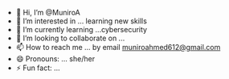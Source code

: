 - 👋 Hi, I’m @MuniroA
- 👀 I’m interested in ... learning new skills 
- 🌱 I’m currently learning ...cybersecurity 
- 💞️ I’m looking to collaborate on ...
- 📫 How to reach me ... by email muniroahmed612@gmail.com
- 😄 Pronouns: ... she/her
- ⚡ Fun fact: ...

<!---
MuniroA/MuniroA is a ✨ special ✨ repository because its `README.md` (this file) appears on your GitHub profile.
You can click the Preview link to take a look at your changes.
--->
